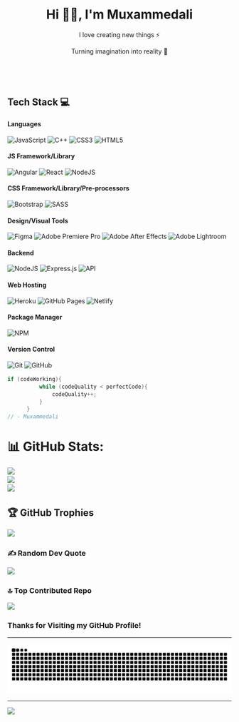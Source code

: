 <h1 align="center"> Hi 👋🏻, I'm Muxammedali </br> 
</h1>
<p align="center">I love creating new things ⚡</p>
<p align="center">Turning imagination into reality 🚀</p>
<br>
<p align="center">
<a href="https://linkedin.com/in/Muxammedali" target="_blank"><img alt="" src="https://img.shields.io/badge/LinkedIn-000?logo=linkedin&logoColor=0A66C2&style=for-the-badge" style="vertical-align:center" /></a></p>

  ## Tech Stack 💻
#### Languages
![JavaScript](https://img.shields.io/badge/-JavaScript-000?style=for-the-badge&logo=javascript)
  ![C++](https://img.shields.io/badge/c++-%2300599C.svg?style=for-the-badge&logo=c%2B%2B&logoColor=white)
![CSS3](https://img.shields.io/badge/-CSS3-000?style=for-the-badge&logo=css3)
![HTML5](https://img.shields.io/badge/-HTML5-000?style=for-the-badge&logo=html5)
  
  
  #### JS Framework/Library
   
   ![Angular](https://img.shields.io/badge/-AngularJS-000?style=for-the-badge&logo=angular)
  ![React](https://img.shields.io/badge/-ReactJS-000?style=for-the-badge&logo=react)
  ![NodeJS](https://img.shields.io/badge/node.js-6DA55F?style=for-the-badge&logo=node.js&logoColor=white)
  
#### CSS Framework/Library/Pre-processors
  
  ![Bootstrap](https://img.shields.io/badge/-Bootstrap-000?style=for-the-badge&logo=bootstrap)
  ![SASS](https://img.shields.io/badge/-SASS-000?style=for-the-badge&logo=sass)
  
  #### Design/Visual Tools
  
  ![Figma](https://img.shields.io/badge/-Figma-000?style=for-the-badge&logo=figma)
  ![Adobe Premiere Pro](https://img.shields.io/badge/Adobe%20Premiere%20Pro-000?style=for-the-badge&logo=Adobe%20Premiere%20Pro&logoColor=white)
  ![Adobe After Effects](https://img.shields.io/badge/-Adobe%20After%20Effects-000?style=for-the-badge&logo=Adobe%20After%20Effects&logoColor=white)
  ![Adobe Lightroom](https://img.shields.io/badge/-Adobe%20Lightroom-000?style=for-the-badge&logo=adobe%20lightroom)
  
  
  #### Backend
![NodeJS](https://img.shields.io/badge/-NodeJS-000?style=for-the-badge&logo=node.js&logoColor=pink)
![Express.js](https://img.shields.io/badge/-ExpressJS-000?style=for-the-badge&logo=express)
![API](https://img.shields.io/badge/-API-000?style=for-the-badge&logo=fastapi)
  
  #### Web Hosting
  ![Heroku](https://img.shields.io/badge/-Heroku-000?style=for-the-badge&logo=heroku)
  ![GitHub Pages](https://img.shields.io/badge/-GitHub%20Pages-000?style=for-the-badge&logo=github)
![Netlify](https://img.shields.io/badge/-Netlify-000?style=for-the-badge&logo=netlify)
  
  
  
  #### Package Manager
![NPM](https://img.shields.io/badge/-NPM-000?style=for-the-badge&logo=npm)
  
  
  #### Version Control
![Git](https://img.shields.io/badge/-Git-000?style=for-the-badge&logo=git)
![GitHub](https://img.shields.io/badge/-GitHub-000?style=for-the-badge&logo=github)
  
  
  ``` C++
if (codeWorking){
            while (codeQuality < perfectCode){
                codeQuality++;
            }
        }
// - Muxammedali
```
  <!--
![Python](https://img.shields.io/badge/python-3670A0?style=for-the-badge&logo=python&logoColor=ffdd54)
![Adobe Lightroom](https://img.shields.io/badge/Adobe%20Lightroom-31A8FF.svg?style=for-the-badge&logo=Adobe%20Lightroom&logoColor=white)
![Android Studio](https://img.shields.io/badge/Android%20Studio-3DDC84.svg?style=for-the-badge&logo=android-studio&logoColor=white)
![IntelliJ IDEA](https://img.shields.io/badge/IntelliJIDEA-000000.svg?style=for-the-badge&logo=intellij-idea&logoColor=white)
![Visual Studio Code](https://img.shields.io/badge/Visual%20Studio%20Code-0078d7.svg?style=for-the-badge&logo=visual-studio-code&logoColor=white) -->
  
  
# 📊 GitHub Stats:
![](https://github-readme-stats.vercel.app/api?username=Muxammedali&theme=gotham&hide_border=false&include_all_commits=false&count_private=true)<br/>
![](https://github-readme-streak-stats.herokuapp.com/?user=Muxammedali&theme=gotham&hide_border=false)<br/>
![](https://github-readme-stats.vercel.app/api/top-langs/?username=Muxammedali&theme=gotham&hide_border=false&include_all_commits=false&count_private=true&layout=compact)

## 🏆 GitHub Trophies
![](https://github-profile-trophy.vercel.app/?username=Muxammedali&theme=discord&no-frame=false&no-bg=true&margin-w=4)

### ✍️ Random Dev Quote
![](https://quotes-github-readme.vercel.app/api?type=horizontal&theme=radical)

### 🔝 Top Contributed Repo
![](https://github-contributor-stats.vercel.app/api?username=Muxammedali&limit=5&theme=tokyonight&combine_all_yearly_contributions=true)

### Thanks for Visiting my GitHub Profile!

---
<p align="center">
<img src="https://github.com/VishwaGauravIn/VishwaGauravIn/blob/output/github-contribution-grid-snake.svg">
</p>

---
[![](https://visitcount.itsvg.in/api?id=Muxammedali&icon=6&color=0)](https://visitcount.itsvg.in)



